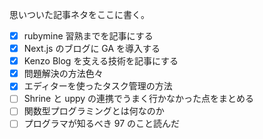 思いついた記事ネタをここに書く。

- [x] rubymine 習熟までを記事にする
- [x] Next.js のブログに GA を導入する
- [x] Kenzo Blog を支える技術を記事にする
- [x] 問題解決の方法色々
- [x] エディターを使ったタスク管理の方法
- [ ] Shrine と uppy の連携でうまく行かなかった点をまとめる
- [ ] 関数型プログラミングとは何なのか
- [ ] プログラマが知るべき 97 のこと読んだ
